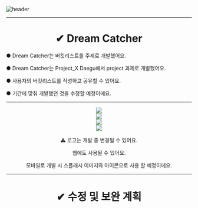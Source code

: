 ![header](https://capsule-render.vercel.app/api?type=Venom&color=gradient&height=300&section=header&text=Dream%20Catcher&fontSize=100&animation=fadeIn&fontAlignY=38&desc=ProjectX%20Web%20Mobile%20Programming&descAlignY=55&descAlign=70)
<hr>
<div align = center>
  <h1>✔︎ Dream Catcher</h1>
</div>
  <p>● Dream Catcher는 버킷리스트를 주제로 개발했어요.</p>
  <p>● Dream Catcher는 Project_X Daegu에서 project 과제로 개발했어요.</p>
  <p>● 사용자의 버킷리스트를 작성하고 공유할 수 있어요.</p>
  <p>● 기간에 맞춰 개발했던 것을 수정할 예정이에요.</p>
  <hr>
<div align = center>
  <img src="https://github.com/KwonDongIk/ProjectX_Daegu/assets/138635752/e0bf2bf1-be2a-49f4-88b9-1a79eddb2f4f"><br>
  <img src="logo2"><br>
  <img src="logo3"><br>
  <img src="logo4"><br>
  <p>⚠️ 로고는 개발 중 변경될 수 있어요.<br></p>
  <p>웹에도 사용될 수 있어요.</p>
  <p>모바일로 개발 시 스플래시 이미지와 아이콘으로 사용 할 예정이에요.<br></p>
</div>
  <hr>
<div align = center>
  <h1>✔︎ 수정 및 보완 계획</h1>
</div>
